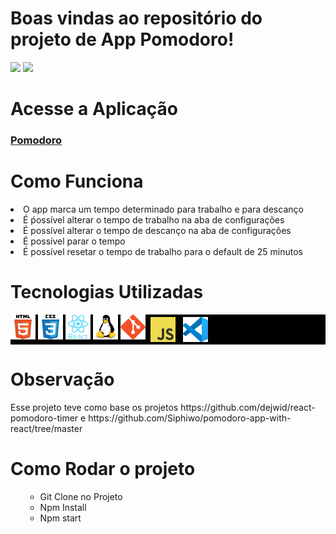 

# Boas vindas ao repositório do projeto de App Pomodoro!
<img src="https://media.giphy.com/media/NbOqGGbR8WnpvOvY81/giphy.gif" />  <img src="https://media.giphy.com/media/il081AswSyUPN5YSgS/giphy.gif" />  

# Acesse a Aplicação
<a href="https://ruanmiguelgit.github.io/Pomodoro-React-Hooks/"><h3> Pomodoro</h3> </a>

# Como Funciona
<li> O app marca um tempo determinado para trabalho e para descanço</li>
<li> É ṕossível alterar o tempo de trabalho na aba de configurações</li>
<li>É possível alterar o tempo de descanço na aba de configurações</li>
<li> É possível parar o tempo</li>
<li> É possível resetar o tempo de trabalho para o default de 25 minutos</li>

# Tecnologias Utilizadas
<p align="center">
 <div style="background-color:black">
<img src="https://raw.githubusercontent.com/devicons/devicon/master/icons/html5/html5-original-wordmark.svg" alt="html5" style="max-width:100%;" width="40" height="40">
<img src="https://raw.githubusercontent.com/devicons/devicon/master/icons/css3/css3-original-wordmark.svg" alt="css3" style="max-width:100%;" width="40" height="40">
<img src="https://raw.githubusercontent.com/devicons/devicon/master/icons/react/react-original-wordmark.svg" alt="react" style="max-width:100%;" width="40" height="40">
<img src="https://raw.githubusercontent.com/devicons/devicon/master/icons/linux/linux-original.svg" alt="linux" style="max-width:100%;" width="40" height="40">
<img src="https://raw.githubusercontent.com/devicons/devicon/master/icons/git/git-original.svg" alt="git" style="max-width:100%;" width="40" height="40">
<img src="https://raw.githubusercontent.com/github/explore/80688e429a7d4ef2fca1e82350fe8e3517d3494d/topics/javascript/javascript.png" alt="Javascript" height="40" style="vertical-align:top; margin:4px">
<img src="https://raw.githubusercontent.com/github/explore/80688e429a7d4ef2fca1e82350fe8e3517d3494d/topics/visual-studio-code/visual-studio-code.png" alt="VS Code" height="40" style="vertical-align:top; margin:4px">


</p>
</div>

# Observação
<p> Esse projeto teve como base os projetos https://github.com/dejwid/react-pomodoro-timer e https://github.com/Siphiwo/pomodoro-app-with-react/tree/master

# Como Rodar o projeto
<ol>
  <ul>
  <li> Git Clone no Projeto</li>
  <li> Npm Install</li>
  <li> Npm start</li>
 </ul>
 </ol>

